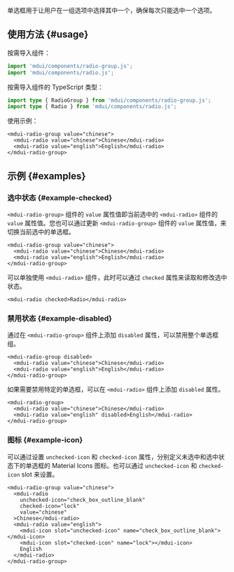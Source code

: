 单选框用于让用户在一组选项中选择其中一个，确保每次只能选中一个选项。

## 使用方法 {#usage}

按需导入组件：

```js
import 'mdui/components/radio-group.js';
import 'mdui/components/radio.js';
```

按需导入组件的 TypeScript 类型：

```ts
import type { RadioGroup } from 'mdui/components/radio-group.js';
import type { Radio } from 'mdui/components/radio.js';
```

使用示例：

```html,example
<mdui-radio-group value="chinese">
  <mdui-radio value="chinese">Chinese</mdui-radio>
  <mdui-radio value="english">English</mdui-radio>
</mdui-radio-group>
```

## 示例 {#examples}

### 选中状态 {#example-checked}

`<mdui-radio-group>` 组件的 `value` 属性值即当前选中的 `<mdui-radio>` 组件的 `value` 属性值。您也可以通过更新 `<mdui-radio-group>` 组件的 `value` 属性值，来切换当前选中的单选框。

```html,example,expandable
<mdui-radio-group value="chinese">
  <mdui-radio value="chinese">Chinese</mdui-radio>
  <mdui-radio value="english">English</mdui-radio>
</mdui-radio-group>
```

可以单独使用 `<mdui-radio>` 组件，此时可以通过 `checked` 属性来读取和修改选中状态。

```html,example,expandable
<mdui-radio checked>Radio</mdui-radio>
```

### 禁用状态 {#example-disabled}

通过在 `<mdui-radio-group>` 组件上添加 `disabled` 属性，可以禁用整个单选框组。

```html,example,expandable
<mdui-radio-group disabled>
  <mdui-radio value="chinese">Chinese</mdui-radio>
  <mdui-radio value="english">English</mdui-radio>
</mdui-radio-group>
```

如果需要禁用特定的单选框，可以在 `<mdui-radio>` 组件上添加 `disabled` 属性。

```html,example,expandable
<mdui-radio-group>
  <mdui-radio value="chinese">Chinese</mdui-radio>
  <mdui-radio value="english" disabled>English</mdui-radio>
</mdui-radio-group>
```

### 图标 {#example-icon}

可以通过设置 `unchecked-icon` 和 `checked-icon` 属性，分别定义未选中和选中状态下的单选框的 Material Icons 图标。也可以通过 `unchecked-icon` 和 `checked-icon` slot 来设置。

```html,example,expandable
<mdui-radio-group value="chinese">
  <mdui-radio
    unchecked-icon="check_box_outline_blank"
    checked-icon="lock"
    value="chinese"
  >Chinese</mdui-radio>
  <mdui-radio value="english">
    <mdui-icon slot="unchecked-icon" name="check_box_outline_blank"></mdui-icon>
    <mdui-icon slot="checked-icon" name="lock"></mdui-icon>
    English
  </mdui-radio>
</mdui-radio-group>
```

